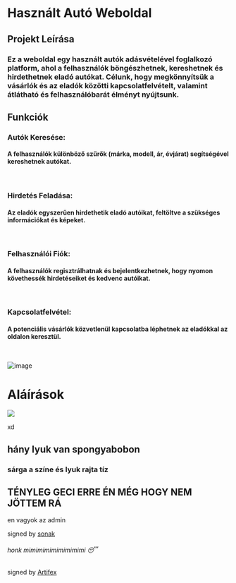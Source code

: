 # Használt Autó Weboldal 
## Projekt Leírása
### Ez a weboldal egy használt autók adásvételével foglalkozó platform, ahol a felhasználók böngészhetnek, kereshetnek és hirdethetnek eladó autókat. Célunk, hogy megkönnyítsük a vásárlók és az eladók közötti kapcsolatfelvételt, valamint átlátható és felhasználóbarát élményt nyújtsunk.

## Funkciók
<h3> Autók Keresése:</h3>
<h4>A felhasználók különböző szűrők (márka, modell, ár, évjárat) segítségével kereshetnek autókat.</h4><br>
<h3>Hirdetés Feladása:</h3> <h4>Az eladók egyszerűen hirdethetik eladó autóikat, feltöltve a szükséges információkat és képeket.</h4><br>
<h3>Felhasználói Fiók:</h3> <h4>A felhasználók regisztrálhatnak és bejelentkezhetnek, hogy nyomon követhessék hirdetéseiket és kedvenc autóikat.</h4><br>
<h3>Kapcsolatfelvétel:</h3> <h4>A potenciális vásárlók közvetlenül kapcsolatba léphetnek az eladókkal az oldalon keresztül.</h4><br>





![image](https://github.com/user-attachments/assets/32f5b570-d37a-462a-bf97-6e6199583450)


# Aláírások
<img src='https://cdn.discordapp.com/attachments/1268017598910697492/1305300794521944064/attachment-1-4.gif?ex=67d8a498&is=67d75318&hm=5894d80df4b09e976ba98b79b3280bc6f3e29867938780e40a2a999db9624326&'>

xd

## hány lyuk van spongyabobon

### sárga a színe és lyuk rajta tíz

## TÉNYLEG GECI ERRE ÉN MÉG HOGY NEM JÖTTEM RÁ
en vagyok az admin

signed by [sonak](https://github.com/sonkadev)

###### honk mimimimimimimimimi 😴

signed by [Artifex](https://github.com/Artife10)
